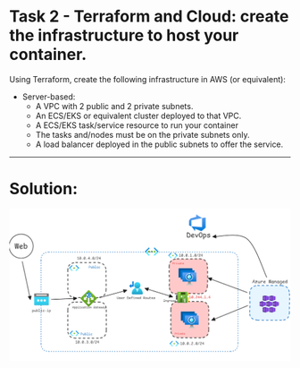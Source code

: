# Task 2 - Terraform and Cloud: create the infrastructure to host your container.

Using Terraform, create the following infrastructure in AWS (or equivalent):

- Server-based:
    - A VPC with 2 public and 2 private subnets.
    - An ECS/EKS or equivalent cluster deployed to that VPC.
    - A ECS/EKS task/service resource to run your container
    - The tasks and/nodes must be on the private subnets only.
    - A load balancer deployed in the public subnets to offer the service.
---

# Solution:
![](chart.png)
